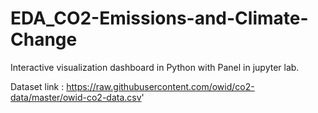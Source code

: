 # EDA_CO2-Emissions-and-Climate-Change

Interactive visualization dashboard in Python with Panel in jupyter lab.

Dataset link : https://raw.githubusercontent.com/owid/co2-data/master/owid-co2-data.csv'




